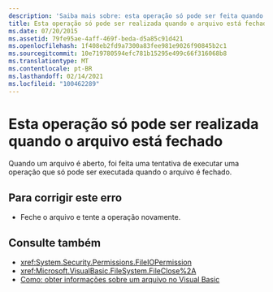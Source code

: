 ```yaml
---
description: 'Saiba mais sobre: esta operação só pode ser feita quando o arquivo é fechado'
title: Esta operação só pode ser realizada quando o arquivo está fechado
ms.date: 07/20/2015
ms.assetid: 79fe95ae-4aff-469f-beda-d5a85c91d421
ms.openlocfilehash: 1f408eb2fd9a7300a83fee981e9026f90845b2c1
ms.sourcegitcommit: 10e719780594efc781b15295e499c66f316068b8
ms.translationtype: MT
ms.contentlocale: pt-BR
ms.lasthandoff: 02/14/2021
ms.locfileid: "100462289"
---
```

# <a name="this-operation-can-only-be-done-when-the-file-is-closed"></a>Esta operação só pode ser realizada quando o arquivo está fechado

Quando um arquivo é aberto, foi feita uma tentativa de executar uma operação que só pode ser executada quando o arquivo é fechado.  
  
## <a name="to-correct-this-error"></a>Para corrigir este erro  
  
- Feche o arquivo e tente a operação novamente.  
  
## <a name="see-also"></a>Consulte também

- <xref:System.Security.Permissions.FileIOPermission>
- <xref:Microsoft.VisualBasic.FileSystem.FileClose%2A>
- [Como: obter informações sobre um arquivo no Visual Basic](/previous-versions/visualstudio/visual-studio-2010/abtzf6f7(v=vs.100))
